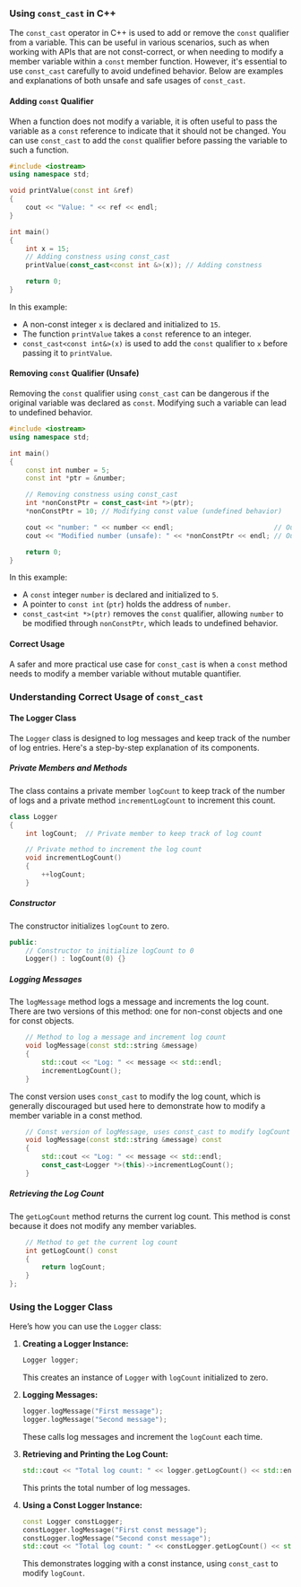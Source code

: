 ### Using `const_cast` in C++

The `const_cast` operator in C++ is used to add or remove the `const` qualifier from a variable. This can be useful in various scenarios, such as when working with APIs that are not const-correct, or when needing to modify a member variable within a `const` member function. However, it's essential to use `const_cast` carefully to avoid undefined behavior. Below are examples and explanations of both unsafe and safe usages of `const_cast`.

#### Adding `const` Qualifier

When a function does not modify a variable, it is often useful to pass the variable as a `const` reference to indicate that it should not be changed. You can use `const_cast` to add the `const` qualifier before passing the variable to such a function.

```cpp
#include <iostream>
using namespace std;

void printValue(const int &ref)
{
    cout << "Value: " << ref << endl;
}

int main()
{
    int x = 15;
    // Adding constness using const_cast
    printValue(const_cast<const int &>(x)); // Adding constness

    return 0;
}
```

In this example:

- A non-const integer `x` is declared and initialized to `15`.
- The function `printValue` takes a `const` reference to an integer.
- `const_cast<const int&>(x)` is used to add the `const` qualifier to `x` before passing it to `printValue`.

#### Removing `const` Qualifier (Unsafe)

Removing the `const` qualifier using `const_cast` can be dangerous if the original variable was declared as `const`. Modifying such a variable can lead to undefined behavior.

```cpp
#include <iostream>
using namespace std;

int main()
{
    const int number = 5;
    const int *ptr = &number;

    // Removing constness using const_cast
    int *nonConstPtr = const_cast<int *>(ptr);
    *nonConstPtr = 10; // Modifying const value (undefined behavior)

    cout << "number: " << number << endl;                         // Output: number: 5
    cout << "Modified number (unsafe): " << *nonConstPtr << endl; // Output: Modified number: 10

    return 0;
}
```

In this example:

- A `const` integer `number` is declared and initialized to `5`.
- A pointer to `const int` (`ptr`) holds the address of `number`.
- `const_cast<int *>(ptr)` removes the `const` qualifier, allowing `number` to be modified through `nonConstPtr`, which leads to undefined behavior.

#### Correct Usage

A safer and more practical use case for `const_cast` is when a `const` method needs to modify a member variable without mutable quantifier.

### Understanding Correct Usage of `const_cast`

#### The Logger Class

The `Logger` class is designed to log messages and keep track of the number of log entries. Here's a step-by-step explanation of its components.

##### Private Members and Methods

The class contains a private member `logCount` to keep track of the number of logs and a private method `incrementLogCount` to increment this count.

```cpp
class Logger
{
    int logCount;  // Private member to keep track of log count

    // Private method to increment the log count
    void incrementLogCount()
    {
        ++logCount;
    }
```

##### Constructor

The constructor initializes `logCount` to zero.

```cpp
public:
    // Constructor to initialize logCount to 0
    Logger() : logCount(0) {}
```

##### Logging Messages

The `logMessage` method logs a message and increments the log count. There are two versions of this method: one for non-const objects and one for const objects.

```cpp
    // Method to log a message and increment log count
    void logMessage(const std::string &message)
    {
        std::cout << "Log: " << message << std::endl;
        incrementLogCount();
    }
```

The const version uses `const_cast` to modify the log count, which is generally discouraged but used here to demonstrate how to modify a member variable in a const method.

```cpp
    // Const version of logMessage, uses const_cast to modify logCount
    void logMessage(const std::string &message) const
    {
        std::cout << "Log: " << message << std::endl;
        const_cast<Logger *>(this)->incrementLogCount();
    }
```

##### Retrieving the Log Count

The `getLogCount` method returns the current log count. This method is const because it does not modify any member variables.

```cpp
    // Method to get the current log count
    int getLogCount() const
    {
        return logCount;
    }
};
```

### Using the Logger Class

Here’s how you can use the `Logger` class:

1. **Creating a Logger Instance:**

   ```cpp
   Logger logger;
   ```

   This creates an instance of `Logger` with `logCount` initialized to zero.

2. **Logging Messages:**

   ```cpp
   logger.logMessage("First message");
   logger.logMessage("Second message");
   ```

   These calls log messages and increment the `logCount` each time.

3. **Retrieving and Printing the Log Count:**

   ```cpp
   std::cout << "Total log count: " << logger.getLogCount() << std::endl;
   ```

   This prints the total number of log messages.

4. **Using a Const Logger Instance:**
   ```cpp
   const Logger constLogger;
   constLogger.logMessage("First const message");
   constLogger.logMessage("Second const message");
   std::cout << "Total log count: " << constLogger.getLogCount() << std::endl;
   ```
   This demonstrates logging with a const instance, using `const_cast` to modify `logCount`.
